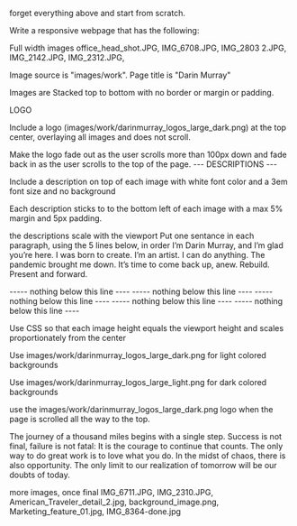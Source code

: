 forget everything above and start from scratch.

Write a responsive webpage that has the following:

Full width images
office_head_shot.JPG,
IMG_6708.JPG,
IMG_2803 2.JPG,
IMG_2142.JPG,
IMG_2312.JPG,

Image source is "images/work". Page title is "Darin Murray"

Images are Stacked top to bottom with no border or margin or padding.

LOGO

Include a logo (images/work/darinmurray_logos_large_dark.png) at the top center, overlaying all images and does not scroll.

Make the logo fade out as the user scrolls more than 100px down and fade back in as the user scrolls to the top of the page.
--- DESCRIPTIONS ---

Include a description on top of each image with white font color and a 3em font size and no background

Each description sticks to to the bottom left of each image with a max 5% margin and 5px padding.

the descriptions scale with the viewport
Put one sentance in each paragraph, using the 5 lines below, in order
I’m Darin Murray, and I’m glad you’re here.
I was born to create. I’m an artist.
I can do anything.
The pandemic brought me down.
It’s time to come back up, anew. Rebuild.
Present and forward.

----- nothing below this line ----
----- nothing below this line ----
----- nothing below this line ----
----- nothing below this line ----
----- nothing below this line ----

Use CSS so that each image height equals the viewport height and scales proportionately from the center

Use images/work/darinmurray_logos_large_dark.png for light colored backgrounds

Use images/work/darinmurray_logos_large_light.png for dark colored backgrounds

use the images/work/darinmurray_logos_large_dark.png logo when the page is scrolled all the way to the top.

The journey of a thousand miles begins with a single step.
Success is not final, failure is not fatal: It is the courage to continue that counts.
The only way to do great work is to love what you do.
In the midst of chaos, there is also opportunity.
The only limit to our realization of tomorrow will be our doubts of today.

more images, once final
IMG_6711.JPG,
IMG_2310.JPG,
American_Traveler_detail_2.jpg,
background_image.png,
Marketing_feature_01.jpg,
IMG_8364-done.jpg
